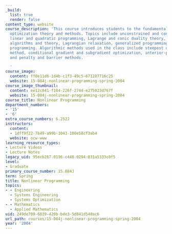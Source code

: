 ```yaml
---
_build:
  list: true
  render: false
content_type: website
course_description: 'This course introduces students to the fundamentals of nonlinear
  optimization theory and methods. Topics include unconstrained and constrained optimization,
  linear and quadratic programming, Lagrange and conic duality theory, interior-point
  algorithms and theory, Lagrangian relaxation, generalized programming, and semi-definite
  programming. Algorithmic methods used in the class include steepest descent, Newton''s
  method, conditional gradient and subgradient optimization, interior-point methods
  and penalty and barrier methods.

  '
course_image:
  content: ff0e11d6-1d4b-c1f3-49c5-671287716c25
  website: 15-084j-nonlinear-programming-spring-2004
course_image_thumbnail:
  content: ee12c041-f184-226f-274d-e275023d767f
  website: 15-084j-nonlinear-programming-spring-2004
course_title: Nonlinear Programming
department_numbers:
- '15'
- '6'
extra_course_numbers: 6.252J
instructors:
  content:
  - 1dff9f22-7b49-a99b-1041-180e58cf3ab4
  website: ocw-www
learning_resource_types:
- Lecture Videos
- Lecture Notes
legacy_uid: 95ecb267-0196-c448-0294-831a5333c0f5
level:
- Graduate
primary_course_number: 15.084J
term: Spring
title: Nonlinear Programming
topics:
- - Engineering
  - Systems Engineering
  - Systems Optimization
- - Mathematics
  - Applied Mathematics
uid: 249de709-6839-420b-bde3-5d841d548ac6
url_path: courses/15-084j-nonlinear-programming-spring-2004
year: '2004'
---
```

